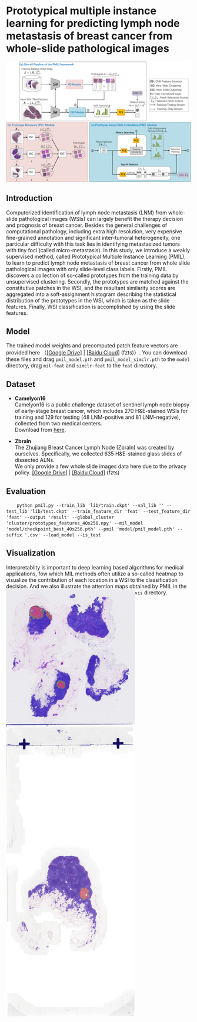 # Prototypical multiple instance learning for predicting lymph node metastasis of breast cancer from whole-slide pathological images

<img src="https://github.com/Zero-We/PMIL/blob/main/docs/pmil-overview.png">


## Introduction
Computerized identification of lymph node metastasis (LNM) from whole-slide pathological images (WSIs) can largely benefit the therapy decision and prognosis of breast cancer. Besides the general challenges of computational pathology, including extra high resolution, very expensive fine-grained annotation and significant inter-tumoral heterogeneity, one particular difficulty with this task lies in identifying metastasized tumors with tiny foci (called micro-metastasis). In this study, we introduce a weakly supervised method, called Prototypical Multiple Instance Learning (PMIL), to learn to predict lymph node metastasis of breast cancer from whole slide pathological images with only slide-level class labels. Firstly, PMIL discovers a collection of so-called prototypes from the training data by unsupervised clustering. Secondly, the prototypes are matched against the constitutive patches in the WSI, and the resultant similarity scores are aggregated into a soft-assignment histogram describing the statistical distribution of the prototypes in the WSI, which is taken as the slide features. Finally, WSI classification is accomplished by using the slide features.

## Model
The trained model weights and precomputed patch feature vectors are provided here （[[Google Drive]](https://drive.google.com/drive/folders/1kfib8H-4jhNzwj-_LDmUGVtjCv3Lg6zT?usp=sharing) | [[Baidu Cloud]](https://pan.baidu.com/s/1OQJM8Tp7y1RlRIPUKdjqIA) (fzts)）. You can download these files and drag `pmil_model.pth` and `pmil_model_simclr.pth` to  the `model` directory, drag `mil-feat` and `simclr-feat` to the `feat` directory.

## Dataset
* **Camelyon16**  
Camelyon16 is a public challenge dataset of sentinel lymph
node biopsy of early-stage breast cancer, which includes 270 H&E-stained WSIs for training and 129 for testing (48 LNM-positive and 81 LNM-negative), collected from two medical centers.   
Download from [here](https://camelyon17.grand-challenge.org/Data/).

* **Zbraln**  
The Zhujiang Breast Cancer Lymph Node (Zbraln) was created by ourselves. Specifically, we collected 635 H&E-stained glass slides of dissected ALNs.  
We only provide a few whole slide images data here due to the privacy policy. [[Google Drive]](https://drive.google.com/drive/folders/1kfib8H-4jhNzwj-_LDmUGVtjCv3Lg6zT?usp=sharing) | [[Baidu Cloud]](https://pan.baidu.com/s/1OQJM8Tp7y1RlRIPUKdjqIA) (fzts)

## Evaluation
~~~
    python pmil.py --train_lib 'lib/train.ckpt' --val_lib '' --test_lib 'lib/test.ckpt' --train_feature_dir 'feat' --test_feature_dir 'feat' --output 'result' --global_cluster 'cluster/prototypes_features_40x256.npy' --mil_model 'model/checkpoint_best_40x256.pth' --pmil 'model/pmil_model.pth' --suffix '.csv' --load_model --is_test
~~~

## Visualization
Interpretablity is important to deep learning based algorithms for medical applications, fow which MIL methods often utilize a so-called heatmap to visualize the contribution of each location in a WSI to the classification decision. And we also illustrate the attention maps obtained by PMIL in the `vis` directory.
<img src="https://github.com/Zero-We/PMIL/blob/main/vis/test_001.png" width="350px" align="left">
<img src="https://github.com/Zero-We/PMIL/blob/main/vis/test_027.png" width="350px" align="center">
